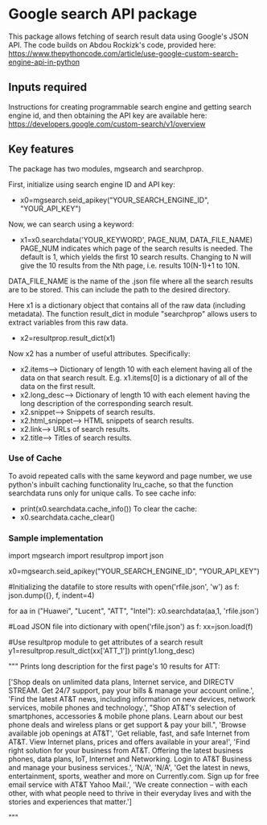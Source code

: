 # Google search API package

This package allows fetching of search result data using Google's JSON API. The code builds on Abdou Rockizk's code, provided here:
https://www.thepythoncode.com/article/use-google-custom-search-engine-api-in-python


## Inputs required

Instructions for creating programmable search engine and getting search engine id, and then obtaining the API key are available here:
https://developers.google.com/custom-search/v1/overview

## Key features

The package has two modules, mgsearch and searchprop.

First, initialize using search engine ID and API key:  
* x0=mgsearch.seid_apikey("YOUR_SEARCH_ENGINE_ID", "YOUR_API_KEY")

Now, we can search using a keyword:
* x1=x0.searchdata('YOUR_KEYWORD', PAGE_NUM, DATA_FILE_NAME)  
PAGE_NUM indicates which page of the search results is needed. The default is 1, which yields the first 10 search results. Changing to N will give the 10 results from the Nth page, i.e. results 10(N-1)+1 to 10N. 

DATA_FILE_NAME is the name of the .json file where all the search results are to be stored. This can include the path to the desired directory.

Here x1 is a dictionary object that contains all of the raw data (including metadata). The function result_dict in module "searchprop" allows users to extract variables from this raw data.
* x2=resultprop.result_dict(x1)

Now x2 has a number of useful attributes. Specifically:
* x2.items--> Dictionary of length 10 with each element having all of the data on that search result. E.g. x1.items[0] is a dictionary of all of the data on the first result.
* x2.long_desc--> Dictionary of length 10 with each element having the long description of the corresponding search result.
* x2.snippet--> Snippets of search results.
* x2.html_snippet--> HTML snippets of search results.
* x2.link--> URLs of search results.
* x2.title--> Titles of search results.

### Use of Cache

To avoid repeated calls with the same keyword and page number, we use python's inbuilt caching functionality lru_cache, so that the function searchdata runs only for unique calls. To see cache info:  
* print(x0.searchdata.cache_info()) 
To clear the cache:  
* x0.searchdata.cache_clear()

### Sample implementation

import mgsearch 
import resultprop
import json

x0=mgsearch.seid_apikey("YOUR_SEARCH_ENGINE_ID", "YOUR_API_KEY")

#Initializing the datafile to store results
with open('rfile.json', 'w') as f:
    json.dump({}, f, indent=4)

for aa in ("Huawei",  "Lucent", "ATT", "Intel"):
    x0.searchdata(aa,1, 'rfile.json')
    
#Load JSON file into dictionary
with open('rfile.json') as f:
    xx=json.load(f)

#Use resultprop module to get attributes of a search result
y1=resultprop.result_dict(xx['ATT_1'])
print(y1.long_desc)

"""
Prints long description for the first page's 10 results for ATT:
    
['Shop deals on unlimited data plans, Internet service, and DIRECTV STREAM. Get 24/7 support, pay your bills & manage your account online.', 'Find the latest AT&T news, including information on new devices, network services, mobile phones and technology.', "Shop AT&T's selection of smartphones, accessories & mobile phone plans. Learn about our best phone deals and wireless plans or get support & pay your bill.", 'Browse available job openings at AT&T', 'Get reliable, fast, and safe Internet from AT&T. View Internet plans, prices and offers available in your area!', 'Find right solution for your business from AT&T. Offering the latest business phones, data plans, IoT, Internet and Networking. Login to AT&T Business and manage your business services.', 'N/A', 'N/A', 'Get the latest in news, entertainment, sports, weather and more on Currently.com. Sign up for free email service with AT&T Yahoo Mail.', 'We create connection – with each other, with what people need to thrive in their everyday lives and with the stories and experiences that matter.']

"""

